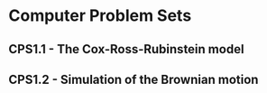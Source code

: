 # Computer Problem Sets 

## CPS1.1 - The Cox-Ross-Rubinstein model
## CPS1.2 - Simulation of the Brownian motion

